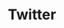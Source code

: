 ---
layout: post
title: Twitter
description:
image: assets/images/twitter.png
link: https://twitter.com/ccc_sokon
description_link: https://scrapbox.io/CCC/Twitter
---